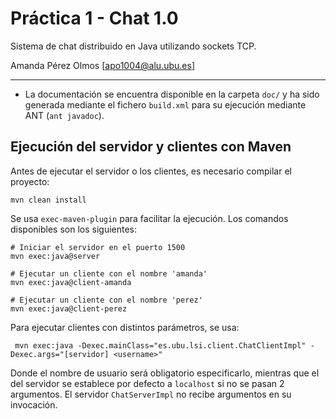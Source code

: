 # Práctica 1 - Chat 1.0

Sistema de chat distribuido en Java utilizando sockets TCP.

Amanda Pérez Olmos [apo1004@alu.ubu.es]

---

- La documentación se encuentra disponible en la carpeta `doc/` y ha sido generada mediante el fichero `build.xml` para su ejecución mediante ANT (`ant javadoc`).


## Ejecución del servidor y clientes con Maven

Antes de ejecutar el servidor o los clientes, es necesario compilar el proyecto:

```shell
mvn clean install
```
Se usa `exec-maven-plugin` para facilitar la ejecución. Los comandos disponibles son los siguientes:

```shell
# Iniciar el servidor en el puerto 1500
mvn exec:java@server

# Ejecutar un cliente con el nombre 'amanda'
mvn exec:java@client-amanda

# Ejecutar un cliente con el nombre 'perez'
mvn exec:java@client-perez
```

Para ejecutar clientes con distintos parámetros, se usa:

```shell
 mvn exec:java -Dexec.mainClass="es.ubu.lsi.client.ChatClientImpl" -Dexec.args="[servidor] <username>"
```
Donde el nombre de usuario será obligatorio especificarlo, mientras que el del servidor se establece por defecto a `localhost` si no se pasan 2 argumentos. El servidor `ChatServerImpl` no recibe argumentos en su invocación.
